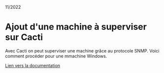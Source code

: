 11/2022

# Ajout d'une machine à superviser sur Cacti

Avec Cacti on peut superviser une machine grâce au protocole SNMP.
Voici comment procéder pour une mmachine Windows.

[Lien vers la documentation](https://raw.githubusercontent.com/1Tyron140/doc/main/docs/sio/cacti/cacti_ajouter_machine_windows.pdf)


